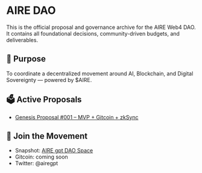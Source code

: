 # AIRE DAO

This is the official proposal and governance archive for the AIRE Web4 DAO.  
It contains all foundational decisions, community-driven budgets, and deliverables.

## 🚀 Purpose

To coordinate a decentralized movement around AI, Blockchain, and Digital Sovereignty — powered by $AIRE.

## 🗳 Active Proposals

- [Genesis Proposal #001 – MVP + Gitcoin + zkSync](proposals/Genesis-Proposal-001.md)

## 📡 Join the Movement

- Snapshot: [AIRE gpt DAO Space](https://snapshot.org/#/your-link)
- Gitcoin: coming soon
- Twitter: @airegpt
